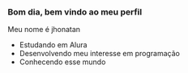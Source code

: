 ### Bom dia, bem vindo ao meu perfil

Meu nome é jhonatan

- Estudando em Alura
- Desenvolvendo meu interesse em programação
- Conhecendo esse mundo
